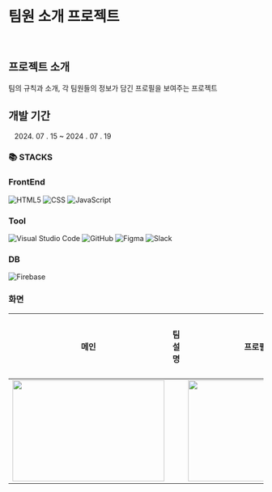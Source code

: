 # 팀원 소개 프로젝트
<br>

## 프로젝트 소개
팀의 규칙과 소개, 각 팀원들의 정보가 담긴 프로필을 보여주는 프로젝트

## 개발 기간
  &nbsp;&nbsp;&nbsp;2024. 07 . 15 ~ 2024 . 07 . 19

### 📚 STACKS

### FrontEnd
![HTML5](https://img.shields.io/badge/html5-%23E34F26.svg?style=for-the-badge&logo=html5&logoColor=white)
![CSS](https://img.shields.io/badge/css3-%231572B6.svg?style=for-the-badge&logo=css3&logoColor=white)
![JavaScript](https://img.shields.io/badge/javascript-%23323330.svg?style=for-the-badge&logo=javascript&logoColor=%23F7DF1E)

### Tool
![Visual Studio Code](https://img.shields.io/badge/Visual%20Studio%20Code-0078d7.svg?style=for-the-badge&logo=visual-studio-code&logoColor=white)
![GitHub](https://img.shields.io/badge/github-%23121011.svg?style=for-the-badge&logo=github&logoColor=white)
![Figma](https://img.shields.io/badge/figma-%23F24E1E.svg?logo=figma&logoColor=white)
![Slack](https://img.shields.io/badge/Slack-4A154B?logo=slack&logoColor=white)

### DB
![Firebase](https://img.shields.io/badge/firebase-%23039BE5.svg?logo=firebase)

### 화면
| 메인 | 팀 설명  | 프로필 등록 | 개인 프로필 |
| :------------: | :------------: |:------------:|:------------:|
|<img src="https://firebasestorage.googleapis.com/v0/b/onboard-4a35e.appspot.com/o/github%2FmainPage.png" width="300" height="200"/>||<img src="https://firebasestorage.googleapis.com/v0/b/onboard-4a35e.appspot.com/o/github%2FteamPage" width="300" height="200"/>||<img src="https://firebasestorage.googleapis.com/v0/b/onboard-4a35e.appspot.com/o/github%2FregisterPage" width="300" height="200"/>||<img src="https://firebasestorage.googleapis.com/v0/b/onboard-4a35e.appspot.com/o/github%2FinfoPage" width="300" height="200"/>|

